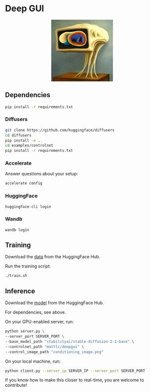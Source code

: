 # Deep GUI

<div class="image-container" style="flex: 1; text-align: center; margin-top: 20px">
    <img src="monitor_creature.png" style="max-width: 40%;">
</div>

## Dependencies

```bash
pip install -r requirements.txt
```

### Diffusers

```bash
git clone https://github.com/huggingface/diffusers
cd diffusers
pip install -e .
cd examples/controlnet
pip install -r requirements.txt
```

### Accelerate

Answer questions about your setup:
```bash
accelerate config
```

### HuggingFace

```bash
huggingface-cli login
```

### Wandb
    
```bash
wandb login
```

## Training

Download the [data](https://huggingface.co/datasets/mattlc/deepgui) from the HuggingFace Hub.

Run the training script:
```bash
./train.sh
```

## Inference

Download the [model](https://huggingface.co/mattlc/deepgui) from the HuggingFace Hub.

For dependencies, see above.

On your GPU-enabled server, run:
```bash
python server.py \
--server_port SERVER_PORT \
--base_model_path "stabilityai/stable-diffusion-2-1-base" \
--controlnet_path "mattlc/deepgui" \
--control_image_path "conditioning_image.png"
```

On your local machine, run:
```bash
python client.py --server_ip SERVER_IP --server_port SERVER_PORT
```

If you know how to make this closer to real-time, you are welcome to contribute!